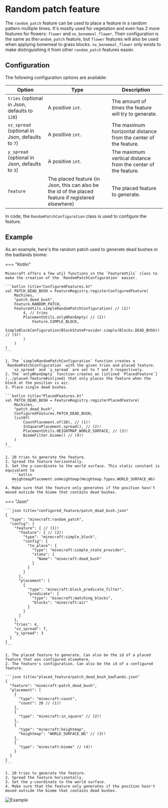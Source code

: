 # Random patch feature

The `random_patch` feature can be used to place a feature in a random pattern multiple times. It's mostly used for
vegetation and even has 2 more features for flowers: `flower` and `no_bonemeal_flower`. Their configuration is the same
as the`random_patch` feature, but `flower` features will also be used when applying bonemeal to grass blocks. `no_bonemeal_flower`
only exists to make distinguishing it from other `random_patch` features easier.

## Configuration

The following configuration options are available:

| Option                                          | Type                                                                                                | Description                                                     |
|-------------------------------------------------|-----------------------------------------------------------------------------------------------------|-----------------------------------------------------------------|
| `tries` (optional in Json, defaults to `128`)   | A positive `int`.                                                                                   | The amount of times the feature will try to generate.           |
| `xz_spread` (optional in Json, defaults to `7`) | A positive `int`.                                                                                   | The maximum horizontal distance from the center of the feature. |
| `y_spread` (optional in Json, defaults to `3`)  | A positive `int`.                                                                                   | The maximum vertical distance from the center of the feature.   |
| `feature`                                       | The placed feature (in Json, this can also be the id of the placed feature if registered elsewhere) | The placed feature to generate.                                 |

In code, the `RandomPatchConfiguration` class is used to configure the feature.

## Example

As an example, here's the random patch used to generate dead bushes in the badlands biome:

=== "Kotlin"

    Minecraft offers a few util functions in the `FeatureUtils` class to make the creation of the `RandomPatchConfiguration` easier.
    
    ```kotlin title="ConfiguredFeatures.kt"
    val PATCH_DEAD_BUSH = FeatureRegistry.registerConfiguredFeature(
        Machines,
        "patch_dead_bush",
        Feature.RANDOM_PATCH,
        FeatureUtils.simpleRandomPatchConfiguration( // (1)!
            4, // tries
            PlacementUtils.onlyWhenEmpty( // (2)!
                Feature.SIMPLE_BLOCK,
                SimpleBlockConfiguration(BlockStateProvider.simple(Blocks.DEAD_BUSH)) // (3)!
            )
        )
    )
    ```
    
    1. The `simpleRandomPatchConfiguration` function creates a `RandomPatchConfiguration` with the given tries and placed feature.
       `xz_spread` and `y_spread` are set to 7 and 3 respectively.
    2. The `onlyWhenEmpty` function creates an [inlined `PlacedFeature`](../placed-feature#inlined) that only places the feature when the block at the position is air.
    3. Place single dead bushes.
    
    ```kotlin title="PlacedFeatures.kt"
    val PATCH_DEAD_BUSH = FeatureRegistry.registerPlacedFeature(
        Machines,
        "patch_dead_bush",
        ConfiguredFeatures.PATCH_DEAD_BUSH,
        listOf(
            CountPlacement.of(20), // (1)!
            InSquarePlacement.spread(), // (2)!
            PlacementUtils.HEIGHTMAP_WORLD_SURFACE, // (3)!
            BiomeFilter.biome() // (4)!
        )
    )
    ```
    
    1. 20 tries to generate the feature.
    2. Spread the feature horizontally.
    3. Set the y-coordinate to the world surface. This static constant is equivalent to
       ```kotlin
       HeightmapPlacement.onHeightmap(Heightmap.Types.WORLD_SURFACE_WG)
       ```
    4. Make sure that the feature only generates if the position hasn't moved outside the biome that contains dead bushes.

=== "Json"

    ```json title="configured_feature/patch_dead_bush.json"
    {
      "type": "minecraft:random_patch",
      "config": {
        "feature": { // (1)!
          "feature": { // (2)!
            "type": "minecraft:simple_block",
            "config": {
              "to_place": {
                "type": "minecraft:simple_state_provider",
                "state": {
                  "Name": "minecraft:dead_bush"
                }
              }
            }
          },
          "placement": [
            {
              "type": "minecraft:block_predicate_filter",
              "predicate": {
                "type": "minecraft:matching_blocks",
                "blocks": "minecraft:air"
              }
            }
          ]
        },
        "tries": 4,
        "xz_spread": 7,
        "y_spread": 3
      }
    }
    ```

    1. The placed feature to generate. Can also be the id of a placed feature that was configured elsewhere.
    2. The feature's configuration. Can also be the id of a configured feature.

    ```json title="placed_feature/patch_dead_bush_badlands.json"
    {
      "feature": "minecraft:patch_dead_bush",
      "placement": [
        {
          "type": "minecraft:count",
          "count": 20 // (1)!
        },
        {
          "type": "minecraft:in_square" // (2)!
        },
        {
          "type": "minecraft:heightmap",
          "heightmap": "WORLD_SURFACE_WG" // (3)!
        },
        {
          "type": "minecraft:biome" // (4)!
        }
      ]
    }
    ```

    1. 20 tries to generate the feature.
    2. Spread the feature horizontally.
    3. Set the y-coordinate to the world surface.
    4. Make sure that the feature only generates if the position hasn't moved outside the biome that contains dead bushes.

![Example](https://i.imgur.com/KlN0sG2.jpeg)